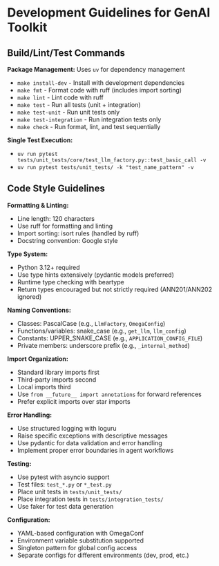 # Development Guidelines for GenAI Toolkit

## Build/Lint/Test Commands

**Package Management:** Uses `uv` for dependency management
- `make install-dev` - Install with development dependencies
- `make fmt` - Format code with ruff (includes import sorting)
- `make lint` - Lint code with ruff
- `make test` - Run all tests (unit + integration)
- `make test-unit` - Run unit tests only
- `make test-integration` - Run integration tests only
- `make check` - Run format, lint, and test sequentially

**Single Test Execution:**
- `uv run pytest tests/unit_tests/core/test_llm_factory.py::test_basic_call -v`
- `uv run pytest tests/unit_tests/ -k "test_name_pattern" -v`

## Code Style Guidelines

**Formatting & Linting:**
- Line length: 120 characters
- Use ruff for formatting and linting
- Import sorting: isort rules (handled by ruff)
- Docstring convention: Google style

**Type System:**
- Python 3.12+ required
- Use type hints extensively (pydantic models preferred)
- Runtime type checking with beartype
- Return types encouraged but not strictly required (ANN201/ANN202 ignored)

**Naming Conventions:**
- Classes: PascalCase (e.g., `LlmFactory`, `OmegaConfig`)
- Functions/variables: snake_case (e.g., `get_llm`, `llm_config`)
- Constants: UPPER_SNAKE_CASE (e.g., `APPLICATION_CONFIG_FILE`)
- Private members: underscore prefix (e.g., `_internal_method`)

**Import Organization:**
- Standard library imports first
- Third-party imports second
- Local imports third
- Use `from __future__ import annotations` for forward references
- Prefer explicit imports over star imports

**Error Handling:**
- Use structured logging with loguru
- Raise specific exceptions with descriptive messages
- Use pydantic for data validation and error handling
- Implement proper error boundaries in agent workflows

**Testing:**
- Use pytest with asyncio support
- Test files: `test_*.py` or `*_test.py`
- Place unit tests in `tests/unit_tests/`
- Place integration tests in `tests/integration_tests/`
- Use faker for test data generation

**Configuration:**
- YAML-based configuration with OmegaConf
- Environment variable substitution supported
- Singleton pattern for global config access
- Separate configs for different environments (dev, prod, etc.)